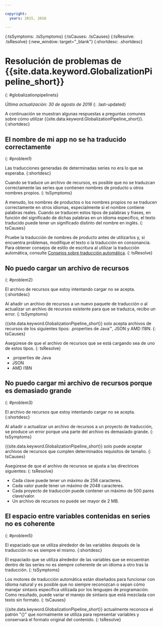 ```yaml
---

copyright:
  years: 2015, 2016

---
```


{:tsSymptoms: .tsSymptoms} 
{:tsCauses: .tsCauses} 
{:tsResolve: .tsResolve} 
{:new_window: target="_blank"}
{:shortdesc: .shortdesc}

# Resolución de problemas de {{site.data.keyword.GlobalizationPipeline_short}}
{: #globalizationpipelinets}

*Última actualización: 30 de agosto de 2016*
{: .last-updated}

A continuación se muestran algunas respuestas a preguntas comunes sobre cómo utilizar {{site.data.keyword.GlobalizationPipeline_short}}. 
{:shortdesc}


## El nombre de mi app no se ha traducido correctamente
{: #problem1}

Las traducciones generadas de determinadas series no era lo que se esperaba.
{:shortdesc}

Cuando se traduce un archivo de recursos, es posible que no se traduzcan correctamente las series que contienen nombres de producto u otros nombres propios.
{: tsSymptoms}

A menudo, los nombres de productos o los nombres propios no se traducen correctamente en otros idiomas, especialmente si el nombre contiene palabras reales. Cuando se traducen estos tipos de palabras y frases, en función del significado de dichas palabras en un idioma específico, el texto traducido puede tener un significado distinto del nombre en inglés.
{: tsCauses}

Pruebe la traducción de nombres de producto antes de utilizarlos y, si encuentra problemas, modifique el texto o la traducción en consonancia. Para obtener consejos de estilo de escritura al utilizar la traducción automática, consulte [Consejos sobre traducción automática](./tips.html#globalizationpipeline_tips).
{: tsResolve}



## No puedo cargar un archivo de recursos
{: #problem2}

El archivo de recursos que estoy intentando cargar no se acepta.
{:shortdesc}

Al añadir un archivo de recursos a un nuevo paquete de traducción o al actualizar un archivo de recursos existente para que se traduzca, recibo un error.
{: tsSymptoms}

{{site.data.keyword.GlobalizationPipeline_short}} solo acepta archivos de recursos de los siguientes tipos: .properties de Java™, JSON y AMD I18N.
{: tsCauses}

Asegúrese de que el archivo de recursos que se está cargando sea de uno de estos tipos.
{: tsResolve}
* .properties de Java
* JSON
* AMD I18N



## No puedo cargar mi archivo de recursos porque es demasiado grande
{: #problem3}

El archivo de recursos que estoy intentando cargar no se acepta.
{:shortdesc}

Al añadir o actualizar un archivo de recursos a un proyecto de traducción, se produce un error porque una parte del archivo es demasiado grande.
{: tsSymptoms}

{{site.data.keyword.GlobalizationPipeline_short}} solo puede aceptar archivos de recursos que cumplen determinados requisitos de tamaño.
{: tsCauses}

Asegúrese de que el archivo de recursos se ajusta a las directrices siguientes:
{: tsResolve}
* Cada clave puede tener un máximo de 256 caracteres.
* Cada valor puede tener un máximo de 2048 caracteres.
* Cada proyecto de traducción puede contener un máximo de 500 pares clave/valor.
* Un archivo de recursos no puede ser mayor de 2 MB.




## El espacio entre variables contenidas en series no es coherente
{: #problem5}

El espaciado que se utiliza alrededor de las variables después de la traducción no es siempre el mismo.
{:shortdesc}

El espaciado que se utiliza alrededor de las variables que se encuentran dentro de las series no es siempre coherente de un idioma a otro tras la traducción.
{: tsSymptoms}

Los motores de traducción automática están diseñados para funcionar con idioma natural y es posible que no siempre reconozcan o sepan cómo manejar sintaxis específica utilizada por los lenguajes de programación. Como resultado, puede variar el manejo de sintaxis que está mezclada con texto sin formato.
{: tsCauses}

{{site.data.keyword.GlobalizationPipeline_short}} actualmente reconoce el patrón "{}" que normalmente se utiliza para representar variables y conservará el formato original del contenido.
{: tsResolve}
